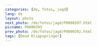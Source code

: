 ```yaml
---
categories: [de, fotos, jagd]
lang: de
layout: photo
next_photo: /de/fotos/jagd/P0000397.html
picname: P0000393
prev_photo: /de/fotos/jagd/P0000392.html
tags: [Dead Klippspringer]
---
```

